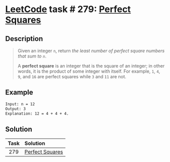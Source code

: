 # [LeetCode][leetcode] task # 279: [Perfect Squares][task]

Description
-----------

> Given an integer `n`, return _the least number of perfect square numbers that sum to `n`_.
> 
> A **perfect square** is an integer that is the square of an integer;
> in other words, it is the product of some integer with itself.
> For example, `1`, `4`, `9`, and `16` are perfect squares while `3` and `11` are not.

Example
-------

```sh
Input: n = 12
Output: 3
Explanation: 12 = 4 + 4 + 4.
```

Solution
--------

| Task | Solution                    |
|:----:|:----------------------------|
| 279  | [Perfect Squares][solution] |


[leetcode]: <http://leetcode.com/>
[task]: <https://leetcode.com/problems/perfect-squares/>
[solution]: <https://github.com/wellaxis/praxis-leetcode/blob/main/src/main/java/com/witalis/praxis/leetcode/task/h3/p279/option/Practice.java>
